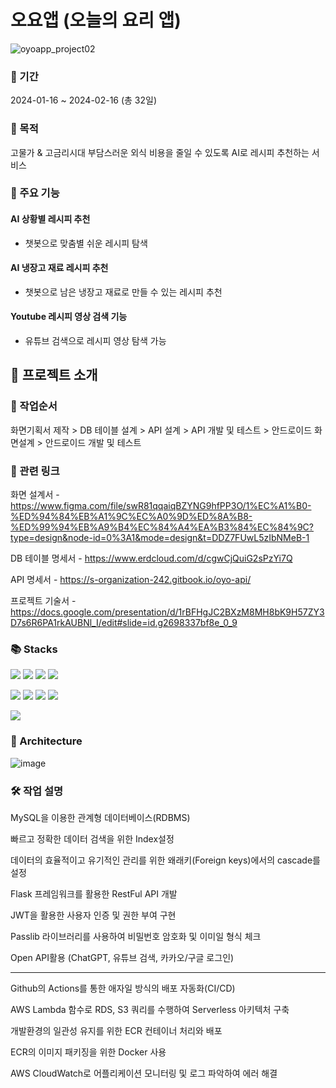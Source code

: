 # 오요앱 (오늘의 요리 앱)


![oyoapp_project02](https://github.com/OyoMaster/aws-oyo-app/assets/158253607/54b9df3d-e077-4bb5-a289-61ea78457efd)


### 📅 기간
2024-01-16 ~ 2024-02-16 (총 32일)

### 📢 목적
고물가 & 고금리시대 부담스러운 외식 비용을 줄일 수 있도록 AI로 레시피 추천하는 서비스 

### 🍳 주요 기능
#### AI 상황별 레시피 추천
- 챗봇으로 맞춤별 쉬운 레시피 탐색
#### AI 냉장고 재료 레시피 추천
- 챗봇으로 남은 냉장고 재료로 만들 수 있는 레시피 추천
#### Youtube 레시피 영상 검색 기능
- 유튜브 검색으로 레시피 영상 탐색 가능




## 💫 프로젝트 소개

### 📌 작업순서

화면기획서 제작 > DB 테이블 설계 > API 설계 > API 개발 및 테스트 > 안드로이드 화면설계 > 안드로이드 개발 및 테스트

### 📎 관련 링크
화면 설계서 - https://www.figma.com/file/swR81qqaiqBZYNG9hfPP3O/1%EC%A1%B0-%ED%94%84%EB%A1%9C%EC%A0%9D%ED%8A%B8-%ED%99%94%EB%A9%B4%EC%84%A4%EA%B3%84%EC%84%9C?type=design&node-id=0%3A1&mode=design&t=DDZ7FUwL5zIbNMeB-1

DB 테이블 명세서 - https://www.erdcloud.com/d/cgwCjQuiG2sPzYi7Q

API 명세서 - https://s-organization-242.gitbook.io/oyo-api/

프로젝트 기술서 - https://docs.google.com/presentation/d/1rBFHgJC2BXzM8MH8bK9H57ZY3D7s6R6PA1rkAUBNl_I/edit#slide=id.g2698337bf8e_0_9

### 📚 Stacks

<img src="https://img.shields.io/badge/flask-000000?style=for-the-badge&logo=flask&logoColor=white"> <img src="https://img.shields.io/badge/mysql-4479A1?style=for-the-badge&logo=mysql&logoColor=white"> <img src="https://img.shields.io/badge/serverless-FD5750?style=for-the-badge&logo=serverless&logoColor=white"> <img src="https://img.shields.io/badge/jsonwebtokens-000000?style=for-the-badge&logo=jsonwebtokens&logoColor=white">

<img src="https://img.shields.io/badge/awslambda-FF9900?style=for-the-badge&logo=awslambda&logoColor=black"> <img src="https://img.shields.io/badge/amazonrds-527FFF?style=for-the-badge&logo=amazonrds&logoColor=white"> <img src="https://img.shields.io/badge/amazons3-569A31?style=for-the-badge&logo=amazons3&logoColor=white"> <img src="https://img.shields.io/badge/docker-2496ED?style=for-the-badge&logo=docker&logoColor=white"> 

<img src="https://img.shields.io/badge/git-F05032?style=for-the-badge&logo=git&logoColor=white">

### 🎇 Architecture

![image](https://github.com/OyoMaster/oyo-app-api/assets/158253607/f6d0c5de-4520-484a-bd80-9ab083c76d6a)


### 🛠️ 작업 설명
MySQL을 이용한 관계형 데이터베이스(RDBMS)

빠르고 정확한 데이터 검색을 위한 Index설정

데이터의 효율적이고 유기적인 관리를 위한 왜래키(Foreign keys)에서의 cascade를 설정

Flask 프레임워크를 활용한  RestFul API 개발

JWT을 활용한 사용자 인증 및 권한 부여 구현

Passlib 라이브러리를 사용하여 비밀번호 암호화 및 이미일 형식 체크

Open API활용 (ChatGPT, 유튜브 검색, 카카오/구글 로그인)

---

Github의 Actions를 통한 애자일 방식의 배포 자동화(CI/CD)

AWS Lambda 함수로 RDS, S3 쿼리를 수행하여 Serverless 아키텍처 구축

개발환경의 일관성 유지를 위한 ECR 컨테이너 처리와 배포

ECR의 이미지 패키징을 위한 Docker 사용

AWS CloudWatch로 어플리케이션 모니터링 및 로그 파악하여 에러 해결





